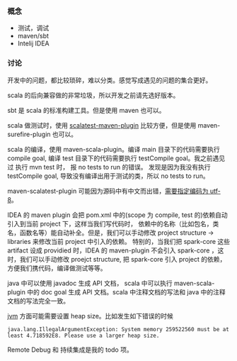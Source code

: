 ### 概念

- 测试，调试
- maven/sbt
- Intelij IDEA

### 讨论

开发中的问题，都比较琐碎，难以分类。感觉写成遇见的问题的集合更好。

scala 的后向兼容做的非常垃圾，所以开发之前请先选好版本。

sbt 是 scala 的标准构建工具。但是使用 maven 也可以。

scala 做测试时，使用 [scalatest-maven-plugin](http://www.scalatest.org/user_guide/using_the_scalatest_maven_plugin) 比较方便，但是使用 maven-surefire-plugin 也可以。

scala 的编译，使用 maven-scala-plugin。编译 main 目录下的代码需要执行 compile goal, 编译 test 目录下的代码需要执行 testCompile goal。我之前遇见过 执行 mvn test 时， 报 no tests to run 的错误。
发现是因为我没有执行 testCompile goal, 导致没有编译出用于测试的类，所以 no tests to run。

maven-scalatest-plugin 可能因为源码中有中文而出错，[需要指定编码为 utf-8](https://stackoverflow.com/questions/23604442/scalatest-report-encoding)。

IDEA 的 maven plugin 会把 pom.xml 中的(scope 为 compile, test 的)依赖自动引入到当前 project 下，这样当我们写代码时，
依赖中的名称（比如包名，类名，函数名等）能自动补全。但是，我们可以手动修改 project structure -> libraries 来修改当前 project 中引入的依赖。
特别的，当我们把 spark-core 这些 artifact 设成 providied 时，IDEA 的 maven-plugin 不会引入 spark-core ，这时，我们可以手动修改 proejct structure, 把 spark-core 引入 project 的依赖，方便我们携代码，编译做测试等等。

java 中可以使用 javadoc 生成 API 文档， scala 中可以执行 maven-scala-plugin 中的 doc goal 生成 API 文档。scala 中注释文档的写法和 java 中的注释文档的写法完全一致。

[jvm](jvm.md) 方面可能需要设置 heap size。比如发生如下错误的时候
```shell
java.lang.IllegalArgumentException: System memory 259522560 must be at least 4.718592E8. Please use a larger heap size.
```

Remote Debug 和 持续集成是我的 todo 项。